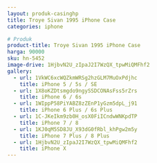 ```yaml
---
layout: produk-casinghp
title: Troye Sivan 1995 iPhone Case
categories: iphone

# Produk
product-title: Troye Sivan 1995 iPhone Case
harga: 90000
sku: hn-5452
image-drive: 1HjbvN2U_zIpaJ2I7WzQX_tpwMiQMFhf2
gallery:
  - url: 1VkWC6xcWQZkmWRSg2hzGLM7MuOxPdjhc
    title: iPhone 5 / 5s / SE
  - url: 1X8oKZDtsmgdo9ngySSDCONAsFss5rZrs
    title: iPhone 6 / 6s
  - url: 1WIppP58PiYABZ8zZEnP1yGzm5dpL_j91
    title: iPhone 6 Plus / 6s Plus
  - url: 1C-JKeIkm9zb0H_osX0FiICndwWNKpdTP
    title: iPhone 7 / 8
  - url: 1KJ0qM5SD8JU_X93dG0fRbl_khPgw2m5y
    title: iPhone 7 Plus / 8 Plus
  - url: 1HjbvN2U_zIpaJ2I7WzQX_tpwMiQMFhf2
    title: iPhone X
---
```


